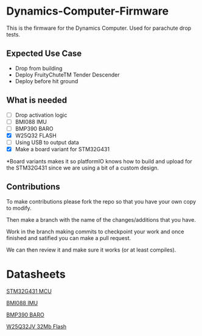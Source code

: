 # Dynamics-Computer-Firmware

This is the firmware for the Dynamics Computer. Used for parachute drop tests.

## Expected Use Case

- Drop from building
- Deploy FruityChuteTM Tender Descender
- Deploy before hit ground

## What is needed

- [ ] Drop activation logic
- [ ] BMI088 IMU
- [ ] BMP390 BARO
- [x] W25Q32 FLASH
- [ ] Using USB to output data
- [x] Make a board variant for STM32G431

*Board variants makes it so platformIO knows how to build and upload for the STM32G431 since we are using a bit of a custom design.

## Contributions

To make contributions please fork the repo so that you have your own copy to modify.

Then make a branch with the name of the changes/additions that you have.

Work in the branch making commits to checkpoint your work and once finished and satified you can make a pull request.

We can then review it and make sure it works (or at least compiles).

# Datasheets

[STM32G431 MCU](https://www.st.com/en/microcontrollers-microprocessors/stm32g431c8.html)

[BMI088 IMU](https://www.bosch-sensortec.com/products/motion-sensors/imus/bmi088/#documents)

[BMP390 BARO](https://www.bosch-sensortec.com/media/boschsensortec/downloads/datasheets/bst-bmp390-ds002.pdf)

[W25Q32JV 32Mb Flash](https://www.winbond.com/hq/product/code-storage-flash-memory/serial-nor-flash/?__locale=en&partNo=W25Q32JV)
